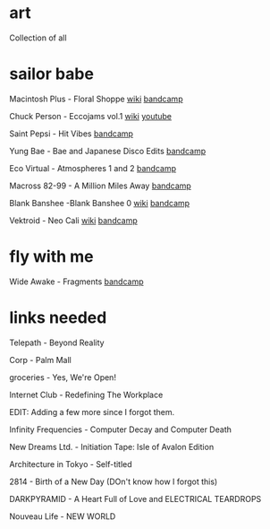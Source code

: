 # art
Collection of all 

# sailor babe

Macintosh Plus - Floral Shoppe [wiki](https://en.wikipedia.org/wiki/Floral_Shoppe) [bandcamp](https://vektroid.bandcamp.com/album/floral-shoppe)  

Chuck Person - Eccojams vol.1 [wiki](https://en.wikipedia.org/wiki/Chuck_Person%27s_Eccojams_Vol._1) [youtube](https://www.youtube.com/watch?v=unN7QvSWSTo)

Saint Pepsi - Hit Vibes [bandcamp](https://keatscollective.bandcamp.com/album/hit-vibes)

Yung Bae - Bae and Japanese Disco Edits [bandcamp](https://yungbaebae.bandcamp.com/album/japanese-disco-edits)

Eco Virtual - Atmospheres 1 and 2 [bandcamp](https://ecovirtual.bandcamp.com/album/atmospheres-1)

Macross 82-99 - A Million Miles Away [bandcamp](https://macross82-99.bandcamp.com/album/a-million-miles-away)

Blank Banshee -Blank Banshee 0 [wiki](https://en.wikipedia.org/wiki/Blank_Banshee_0) [bandcamp](https://blankbanshee.bandcamp.com/album/blank-banshee-0)

Vektroid - Neo Cali [wiki](https://en.wikipedia.org/wiki/Neo_Cali) [bandcamp](https://vektroid.bandcamp.com/album/neo-cali)
 
# fly with me 

Wide Awake - Fragments [bandcamp](https://wawake.bandcamp.com/album/fragments)

# links needed

Telepath - Beyond Reality

Corp - Palm Mall

groceries - Yes, We're Open!

Internet Club - Redefining The Workplace

EDIT: Adding a few more since I forgot them.

Infinity Frequencies - Computer Decay and Computer Death

New Dreams Ltd. - Initiation Tape: Isle of Avalon Edition

Architecture in Tokyo - Self-titled

2814 - Birth of a New Day (DOn't know how I forgot this)

DARKPYRAMID - A Heart Full of Love and ELECTRICAL TEARDROPS

Nouveau Life - NEW WORLD
